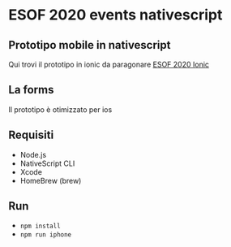 # ESOF 2020 events nativescript

## Prototipo mobile in nativescript 

Qui trovi il prototipo in ionic da paragonare [ESOF 2020 Ionic](https://github.com/leonardopra/esof-events-ionic)


## La forms 
Il prototipo è  otimizzato per ios

## Requisiti

* Node.js
* NativeScript CLI
* Xcode
* HomeBrew (brew)


## Run 
* `npm install`
* `npm run iphone`
